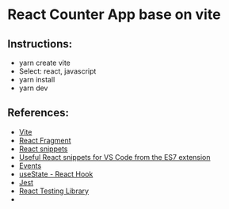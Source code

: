 # React Counter App base on vite

## Instructions:
- yarn create vite
- Select: react, javascript
- yarn install
- yarn dev


## References:
- [Vite](https://vitejs.dev/)
- [React Fragment](https://reactjs.org/docs/fragments.html)
- [React snippets](https://www.cesarguerra.mx/remover-el-import-de-react-from-react-al-usar-los-snippets-de-es7-react-redux-react-native-snippets/)
- [Useful React snippets for VS Code from the ES7 extension](https://medium.com/@tara.kelly16/useful-react-snippets-for-vs-code-from-the-es7-extension-5b22ffc60f0c)
- [Events](https://es.reactjs.org/docs/events.html) 
- [useState  - React Hook](https://es.reactjs.org/docs/hooks-intro.html)
- [Jest](https://jestjs.io/)
- [React Testing Library](https://testing-library.com/docs/react-testing-library/intro/)
- 